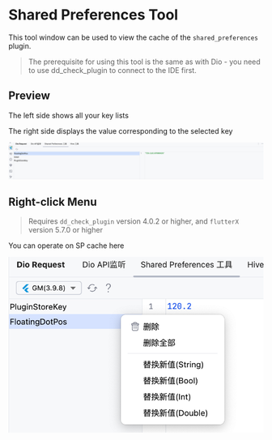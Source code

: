 # Shared Preferences Tool

This tool window can be used to view the cache of the `shared_preferences` plugin.

> The prerequisite for using this tool is the same as with Dio - you need to use dd_check_plugin to connect to the IDE first.

## Preview

The left side shows all your key lists

The right side displays the value corresponding to the selected key

![_sp_main.png](../../assets/images/_sp_main.png)

## Right-click Menu

> Requires `dd_check_plugin` version 4.0.2 or higher, and `flutterX` version 5.7.0 or higher

You can operate on SP cache here

![f9eec0d177a511a1333ac284043f2246.png](../../assets/images/f9eec0d177a511a1333ac284043f2246.png)
